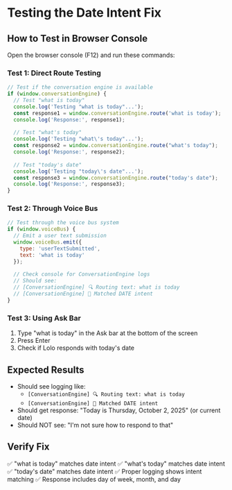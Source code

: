 # Testing the Date Intent Fix

## How to Test in Browser Console

Open the browser console (F12) and run these commands:

### Test 1: Direct Route Testing
```javascript
// Test if the conversation engine is available
if (window.conversationEngine) {
  // Test "what is today"
  console.log('Testing "what is today"...');
  const response1 = window.conversationEngine.route('what is today');
  console.log('Response:', response1);
  
  // Test "what's today"
  console.log('Testing "what\'s today"...');
  const response2 = window.conversationEngine.route("what's today");
  console.log('Response:', response2);
  
  // Test "today's date"
  console.log('Testing "today\'s date"...');
  const response3 = window.conversationEngine.route("today's date");
  console.log('Response:', response3);
}
```

### Test 2: Through Voice Bus
```javascript
// Test through the voice bus system
if (window.voiceBus) {
  // Emit a user text submission
  window.voiceBus.emit({
    type: 'userTextSubmitted',
    text: 'what is today'
  });
  
  // Check console for ConversationEngine logs
  // Should see:
  // [ConversationEngine] 🔍 Routing text: what is today
  // [ConversationEngine] 📅 Matched DATE intent
}
```

### Test 3: Using Ask Bar
1. Type "what is today" in the Ask bar at the bottom of the screen
2. Press Enter
3. Check if Lolo responds with today's date

## Expected Results
- Should see logging like:
  - `[ConversationEngine] 🔍 Routing text: what is today`
  - `[ConversationEngine] 📅 Matched DATE intent`
- Should get response: "Today is Thursday, October 2, 2025" (or current date)
- Should NOT see: "I'm not sure how to respond to that"

## Verify Fix
✅ "what is today" matches date intent
✅ "what's today" matches date intent  
✅ "today's date" matches date intent
✅ Proper logging shows intent matching
✅ Response includes day of week, month, and day